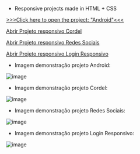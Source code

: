 * Responsive projects made in HTML + CSS

<a href="https://luangf.github.io/projetos-exercicios-html-css/projeto/android" target="_blank">>>>Click here to open the project: "Android"<<<</a>

<a href="https://luangf.github.io/projetos-exercicios-html-css/projeto2/">Abrir Projeto responsivo Cordel</a>

<a href="https://luangf.github.io/projetos-exercicios-html-css/projeto3/">Abrir Projeto responsivo Redes Sociais</a>

<a href="https://luangf.github.io/projetos-exercicios-html-css/projeto4/">Abrir Projeto responsivo Login Responsivo</a>

* Imagem demonstração projeto Android:

![image](https://github.com/luangf/exercicios-html-css/assets/82978424/8f95c0bc-036b-4207-a52c-831fba1e5ca7)

* Imagem demonstração projeto Cordel:

![image](https://github.com/luangf/exercicios-html-css/assets/82978424/0e6bf525-851f-4615-9411-9b308b354dc2)

* Imagem demonstração projeto Redes Sociais:

![image](https://github.com/luangf/exercicios-html-css/assets/82978424/62189e8d-cbb1-4fa9-b5b0-acc168a99da2)

* Imagem demonstração projeto Login Responsivo:

![image](https://github.com/luangf/exercicios-html-css/assets/82978424/7a9c194f-c7e5-49f6-9433-3c1a8e7e10f2)
